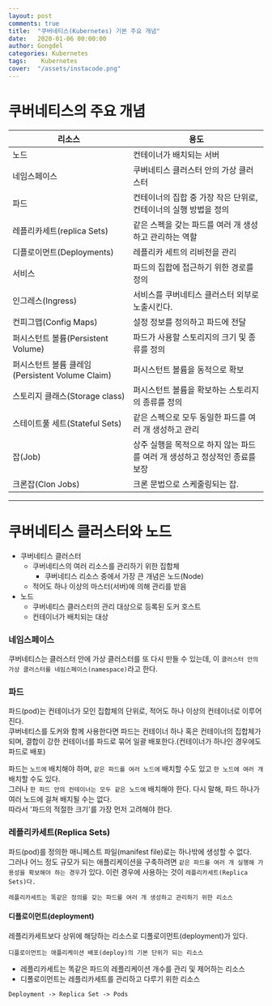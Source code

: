```yaml
---
layout: post
comments: true
title:  "쿠버네티스(Kubernetes) 기본 주요 개념"
date:   2020-01-06 00:00:00
author: Gongdel
categories: Kubernetes
tags:	 Kubernetes
cover:  "/assets/instacode.png"
---
```


# 쿠버네티스의 주요 개념

리소스 |용도 |
------------ | -------------| 
노드         | 컨테이너가 배치되는 서버
네임스페이스   | 쿠버네티스 클러스터 안의 가상 클러스터
파드             | 컨테이너의 집합 중 가장 작은 단위로, 컨테이너의 실행 방법을 정의
레플리카세트(replica Sets)| 같은 스펙을 갖는 파드를 여러 개 생성하고 관리하는 역할 
디플로이먼트(Deployments) | 레플리카 세트의 리비전을 관리
서비스            | 파드의 집합에 접근하기 위한 경로를 정의
인그레스(Ingress)    | 서비스를 쿠버네티스 클러스터 외부로 노출시킨다.
컨피그맵(Config Maps)       | 설정 정보를 정의하고 파드에 전달
퍼시스턴트 볼륨(Persistent Volume) | 파드가 사용할 스토리지의 크기 및 종류를 정의
퍼시스턴트 볼륨 클레임(Persistent Volume Claim) | 퍼시스턴트 볼륨을 동적으로 확보
스토리지 클래스(Storage class)            | 퍼시스턴트 볼륨을 확보하는 스토리지의 종류를 정의 
스테이트풀 세트(Stateful Sets)     | 같은 스펙으로 모두 동일한 파드를 여러 개 생성하고 관리
잡(Job)					| 상주 실행을 목적으로 하지 않는 파드를 여러 개 생성하고 정상적인 종료를 보장
크론잡(Clon Jobs)		| 크론 문법으로 스케줄링되는 잡.

---

# 쿠버네티스 클러스터와 노드
+ 쿠버네티스 클러스터
	- 쿠버네티스의 여러 리소스를 관리하기 위한 집합체
		- 쿠버네티스 리소스 중에서 가장 큰 개념은 노드(Node)
	- 적어도 하나 이상의 마스터(서버)에 의해 관리를 받음
+ 노드
	- 쿠버네티스 클러스터의 관리 대상으로 등록된 도커 호스트
	- 컨테이너가 배치되는 대상

### 네임스페이스
쿠버네티스는 클러스터 안에 가상 클러스터를 또 다시 만들 수 있는데, 이 `클러스터 안의 가상 클러스터를 네임스페이스(namespace)`라고 한다.  

### 파드
파드(pod)는 컨테이너가 모인 집합체의 단위로, 적어도 하나 이상의 컨테이너로 이루어진다.  
쿠버네티스를 도커와 함께 사용한다면 파드는 컨테이너 하나 혹은 컨테이너의 집합체가 되며, 결합이 강한 컨테이너를 파드로 묶어 일괄 배포한다.(컨테이너가 하나인 경우에도 파드로 배포)    

파드는 `노드에` 배치해야 하며, `같은 파드를 여러 노드에` 배치할 수도 있고 `한 노드에 여러 개` 배치할 수도 있다.  
그러나 `한 파드 안의 컨테이너는 모두 같은 노드에` 배치해야 한다. 다시 말해, 파드 하나가 여러 노드에 걸쳐 배치될 수는 없다.  
따라서 '파드의 적절한 크기'를 가장 먼저 고려해야 한다.

### 레플리카세트(Replica Sets)
파드(pod)를 정의한 매니페스트 파일(manifest file)로는 하나밖에 생성할 수 없다.  
그러나 어느 정도 규모가 되는 애플리케이션을 구축하려면 `같은 파드를 여러 개 실행해 가용성을 확보해야 하는 경우`가 있다. 이런 경우에 사용하는 것이 `레플리카세트(Replica Sets)다.`  
~~~
레플리카세트는 똑같은 정의를 갖는 파드를 여러 개 생성하고 관리하기 위한 리소스
~~~

#### 디플로이먼트(deployment)
레플리카세트보다 상위에 해당하는 리소스로 디폴로이먼트(deployment)가 있다.  
~~~
디플로이먼트는 애플리케이션 배포(deploy)의 기본 단위가 되는 리소스
~~~
+ 레플리카세트는 똑같은 파드의 레플리케이션 개수를 관리 및 제어하는 리소스
+ 디폴로이먼트는 레플리카세트를 관리하고 다루기 위한 리소스

~~~
Deployment -> Replica Set -> Pods
~~~
